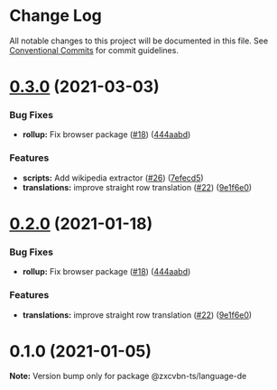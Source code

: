 # Change Log

All notable changes to this project will be documented in this file.
See [Conventional Commits](https://conventionalcommits.org) for commit guidelines.

# [0.3.0](https://github.com/zxcvbn-ts/zxcvbn/compare/@zxcvbn-ts/language-de@0.1.0...@zxcvbn-ts/language-de@0.3.0) (2021-03-03)


### Bug Fixes

* **rollup:** Fix browser package ([#18](https://github.com/zxcvbn-ts/zxcvbn/issues/18)) ([444aabd](https://github.com/zxcvbn-ts/zxcvbn/commit/444aabd4c37d449f600eaa4ad6d144f3c8ca5780))


### Features

* **scripts:** Add wikipedia extractor ([#26](https://github.com/zxcvbn-ts/zxcvbn/issues/26)) ([7efecd5](https://github.com/zxcvbn-ts/zxcvbn/commit/7efecd5bc5f54c4786e4091f79e6eba77fee5498))
* **translations:** improve straight row translation ([#22](https://github.com/zxcvbn-ts/zxcvbn/issues/22)) ([9e1f6e0](https://github.com/zxcvbn-ts/zxcvbn/commit/9e1f6e073f2baf5fb72a9eb507a7f0ad59dd32e9))





# [0.2.0](https://github.com/zxcvbn-ts/zxcvbn/compare/@zxcvbn-ts/language-de@0.1.0...@zxcvbn-ts/language-de@0.2.0) (2021-01-18)


### Bug Fixes

* **rollup:** Fix browser package ([#18](https://github.com/zxcvbn-ts/zxcvbn/issues/18)) ([444aabd](https://github.com/zxcvbn-ts/zxcvbn/commit/444aabd4c37d449f600eaa4ad6d144f3c8ca5780))


### Features

* **translations:** improve straight row translation ([#22](https://github.com/zxcvbn-ts/zxcvbn/issues/22)) ([9e1f6e0](https://github.com/zxcvbn-ts/zxcvbn/commit/9e1f6e073f2baf5fb72a9eb507a7f0ad59dd32e9))





# 0.1.0 (2021-01-05)

**Note:** Version bump only for package @zxcvbn-ts/language-de
